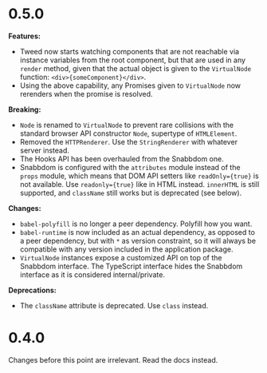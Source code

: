 # 0.5.0

**Features:**
* Tweed now starts watching components that are not reachable via instance variables from
  the root component, but that are used in any `render` method, given that the actual
  object is given to the `VirtualNode` function: `<div>{someComponent}</div>`.
* Using the above capability, any Promises given to `VirtualNode` now rerenders when the
  promise is resolved.

**Breaking:**
* `Node` is renamed to `VirtualNode` to prevent rare collisions with the standard browser
  API constructor `Node`, supertype of `HTMLElement`.
* Removed the `HTTPRenderer`. Use the `StringRenderer` with whatever server instead.
* The Hooks API has been overhauled from the Snabbdom one.
* Snabbdom is configured with the `attributes` module instead of the `props` module, which
  means that DOM API setters like `readOnly={true}` is not available. Use
  `readonly={true}` like in HTML instead. `innerHTML` is still supported, and `className`
  still works but is deprecated (see below).

**Changes:**
* `babel-polyfill` is no longer a peer dependency. Polyfill how you want.
* `babel-runtime` is now included as an actual dependency, as opposed to a peer
  dependency, but with `*` as version constraint, so it will always be compatible with
  any version included in the application package.
* `VirtualNode` instances expose a customized API on top of the Snabbdom interface. The
  TypeScript interface hides the Snabbdom interface as it is considered internal/private.

**Deprecations:**
* The `className` attribute is deprecated. Use `class` instead.

# 0.4.0

Changes before this point are irrelevant. Read the docs instead.
